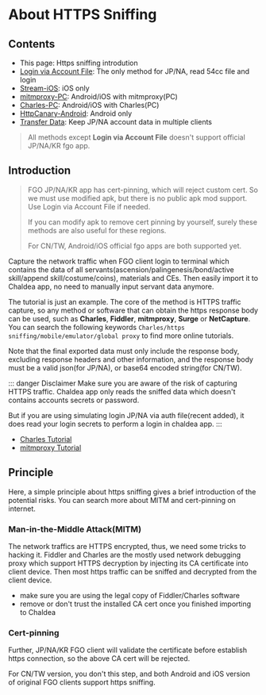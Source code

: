 # About HTTPS Sniffing

## Contents

- This page: Https sniffing introdution
- [Login via Account File](./auto_login.md): The only method for JP/NA, read 54cc file and login
- [Stream-iOS](./stream.md): iOS only
- [mitmproxy-PC](./mitmproxy.md): Android/iOS with mitmproxy(PC)
- [Charles-PC](./charles.md): Android/iOS with Charles(PC)
- [HttpCanary-Android](./httpcanary.md): Android only
- [Transfer Data](./transfer_data.md): Keep JP/NA account data in multiple clients

> All methods except **Login via Account File** doesn't support official JP/NA/KR fgo app.

## Introduction

> FGO JP/NA/KR app has cert-pinning, which will reject custom cert.
> So we must use modified apk, but there is no public apk mod support.
> Use Login via Account File if needed.
>
> If you can modify apk to remove cert pinning by yourself, surely these methods are also useful for these regions.
>
> For CN/TW, Android/iOS official fgo apps are both supported yet.

Capture the network traffic when FGO client login to terminal which contains the data of all servants(ascension/palingenesis/bond/active skill/append skill/costume/coins), materials and CEs. Then easily import it to Chaldea app, no need to manually input servant data anymore.

The tutorial is just an example. The core of the method is HTTPS traffic capture, so any method or software that can obtain the https response body can be used, such as **Charles**, **Fiddler**, **mitmproxy**, **Surge** or **NetCapture**. You can search the following keywords `Charles/https sniffing/mobile/emulator/global proxy` to find more online tutorials.

Note that the final exported data must only include the response body, excluding response headers and other information, and the response body must be a valid json(for JP/NA), or base64 encoded string(for CN/TW).

::: danger Disclaimer
Make sure you are aware of the risk of capturing HTTPS traffic. Chaldea app only reads the sniffed data which doesn't contains accounts secrets or password.

But if you are using simulating login JP/NA via auth file(recent added), it does read your login secrets to perform a login in chaldea app.
:::

- [Charles Tutorial](./charles.md)
- [mitmproxy Tutorial](./mitmproxy.md)

## Principle

Here, a simple principle about https sniffing gives a brief introduction of the potential risks. You can search more about MITM and cert-pinning on internet.

### Man-in-the-Middle Attack(MITM)

The network traffics are HTTPS encrypted, thus, we need some tricks to hacking it. Fiddler and Charles are the mostly used network debugging proxy which support HTTPS decryption by injecting its CA certificate into client device. Then most https traffic can be sniffed and decrypted from the client device.

- make sure you are using the legal copy of Fiddler/Charles software
- remove or don't trust the installed CA cert once you finished importing to Chaldea

### Cert-pinning

Further, JP/NA/KR FGO client will validate the certificate before establish https connection, so the above CA cert will be rejected.

For CN/TW version, you don't this step, and both Android and iOS version of original FGO clients support https sniffing.
